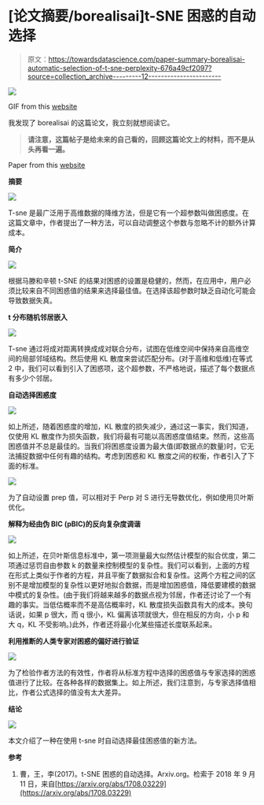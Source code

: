 # [论文摘要/borealisai]t-SNE 困惑的自动选择

> 原文：<https://towardsdatascience.com/paper-summary-borealisai-automatic-selection-of-t-sne-perplexity-676a49cf2097?source=collection_archive---------12----------------------->

![](img/a3b4d63c94b62365910f3a626bb70f7a.png)

GIF from this [website](https://giphy.com/gifs/pokemon-pikachu-flower-2HEAHnj8FOmL6)

我发现了 borealisai 的这篇论文，我立刻就想阅读它。

> **请注意，这篇帖子是给未来的自己看的，回顾这篇论文上的材料，而不是从头再看一遍。**

Paper from this [website](https://arxiv.org/pdf/1708.03229.pdf)

**摘要**

![](img/bc3fc55167c5231632194ff8f860b96a.png)

T-sne 是最广泛用于高维数据的降维方法，但是它有一个超参数叫做困惑度。在这篇文章中，作者提出了一种方法，可以自动调整这个参数与忽略不计的额外计算成本。

**简介**

![](img/0e1d26c6b142eacd7294b00735b62e4d.png)

根据马滕和辛顿 t-SNE 的结果对困惑的设置是稳健的，然而，在应用中，用户必须比较来自不同困惑值的结果来选择最佳值。在选择该超参数时缺乏自动化可能会导致数据失真。

**t 分布随机邻居嵌入**

![](img/12cb29e66977dc4d29d1af11176882e9.png)

T-sne 通过将成对距离转换成成对联合分布，试图在低维空间中保持来自高维空间的局部邻域结构。然后使用 KL 散度来尝试匹配分布。(对于高维和低维)在等式 2 中，我们可以看到引入了困惑项，这个超参数，不严格地说，描述了每个数据点有多少个邻居。

**自动选择困惑度**

![](img/e80cfffb7ef97edfbf9fa4ccd8ac0535.png)

如上所述，随着困惑度的增加，KL 散度的损失减少，通过这一事实，我们知道，仅使用 KL 散度作为损失函数，我们将最有可能以高困惑度值结束。然而，这些高困惑值并不总是最佳的。当我们将困惑度设置为最大值(即数据点的数量)时，它无法捕捉数据中任何有趣的结构。考虑到困惑和 KL 散度之间的权衡，作者引入了下面的标准。

![](img/7907bf443ddcfc52dc01631a720936b8.png)

为了自动设置 prep 值，可以相对于 Perp 对 S 进行无导数优化，例如使用贝叶斯优化。

**解释为经由伪 BIC (pBIC)的反向复杂度调谐**

![](img/3a60fc3d7470cc67c552a849243d7808.png)

如上所述，在贝叶斯信息标准中，第一项测量最大似然估计模型的拟合优度，第二项通过惩罚自由参数 k 的数量来控制模型的复杂性。我们可以看到，上面的方程在形式上类似于作者的方程，并且平衡了数据拟合和复杂性。这两个方程之间的区别不是增加模型的复杂性以更好地拟合数据，而是增加困惑值，降低要建模的数据中模式的复杂性。(由于我们将越来越多的数据点视为邻居，作者还讨论了一个有趣的事实。当低估概率而不是高估概率时，KL 散度损失函数具有大的成本。换句话说，如果 p 很大，而 q 很小，KL 偏离该项就很大，但在相反的方向，小 p 和大 q，KL 不受影响。)此外，作者还将最小化某些描述长度联系起来。

**利用推断的人类专家对困惑的偏好进行验证**

![](img/ac8fd98724b9714d685e7319432a94b6.png)

为了检验作者方法的有效性，作者将从标准方程中选择的困惑值与专家选择的困惑值进行了比较。在各种各样的数据集上。如上所述，我们注意到，与专家选择值相比，作者公式选择的值没有太大差异。

**结论**

![](img/09f16c6a08a8053317b761dd3c21073b.png)

本文介绍了一种在使用 t-sne 时自动选择最佳困惑值的新方法。

**参考**

1.  曹，王，李(2017)。t-SNE 困惑的自动选择。Arxiv.org。检索于 2018 年 9 月 11 日，来自[https://arxiv.org/abs/1708.03229](https://arxiv.org/abs/1708.03229)